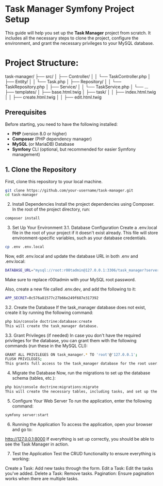 # Task Manager Symfony Project Setup

This guide will help you set up the **Task Manager** project from scratch. It includes all the necessary steps to clone the project, 
configure the environment, and grant the necessary privileges to your MySQL database.

# Project Structure:

task-manager/
├── src/
│   ├── Controller/
│   │   └── TaskController.php
│   ├── Entity/
│   │   └── Task.php
│   ├── Repository/
│   │   └── TaskRepository.php
│   ├── Service/
│   │   └── TaskService.php
│   └── …
├── templates/
│   ├── base.html.twig
│   ├── task/
│   │   ├── index.html.twig
│   │   ├── create.html.twig
│   │   ├── edit.html.twig



## Prerequisites

Before starting, you need to have the following installed:

- **PHP** (version 8.0 or higher)
- **Composer** (PHP dependency manager)
- **MySQL** (or MariaDB) Database
- **Symfony** CLI (optional, but recommended for easier Symfony management)

## 1. Clone the Repository

First, clone this repository to your local machine.

```bash
git clone https://github.com/your-username/task-manager.git
cd task-manager
```


2. Install Dependencies
Install the project dependencies using Composer. In the root of the project directory, run:

```bash
composer install
```

3. Set Up Your Environment
3.1. Database Configuration
Create a .env.local file in the root of your project if it doesn't exist already. This file will store environment-specific variables, such as your database credentials.

```bash
cp .env .env.local
```
Now, edit .env.local and update the database URL in both .env and .env.local:

```bash
DATABASE_URL="mysql://root:r00tadmin@127.0.0.1:3306/task_manager?serverVersion=5.7"
```
Make sure to replace r00tadmin with your MySQL root password.

Also, create a new file called .env.dev, and add the following to it:
```bash
APP_SECRET=0c576a81577c27b66e249f687e317392
```


3.2. Create the Database
If the task_manager database does not exist, create it by running the following command:

```bash
php bin/console doctrine:database:create
This will create the task_manager database.
```

3.3. Grant Privileges (if needed)
In case you don't have the required privileges for the database, you can grant them with the following commands (run these in the MySQL CLI):

```bash
GRANT ALL PRIVILEGES ON task_manager.* TO 'root'@'127.0.0.1';
FLUSH PRIVILEGES;
This grants full access to the task_manager database for the root user.
```

4. Migrate the Database
Now, run the migrations to set up the database schema (tables, etc.):

```bash
php bin/console doctrine:migrations:migrate
This will create the necessary tables, including tasks, and set up the created_at, updated_at, and deleted_at fields for your entities.
```

5. Configure Your Web Server
To run the application, enter the following command:

```bash
symfony server:start
```

6. Running the Application
To access the application, open your browser and go to:

http://127.0.0.1:8000
If everything is set up correctly, you should be able to see the Task Manager in action.

7. Test the Application
Test the CRUD functionality to ensure everything is working:

Create a Task: Add new tasks through the form.
Edit a Task: Edit the tasks you've added.
Delete a Task: Remove tasks.
Pagination: Ensure pagination works when there are multiple tasks.